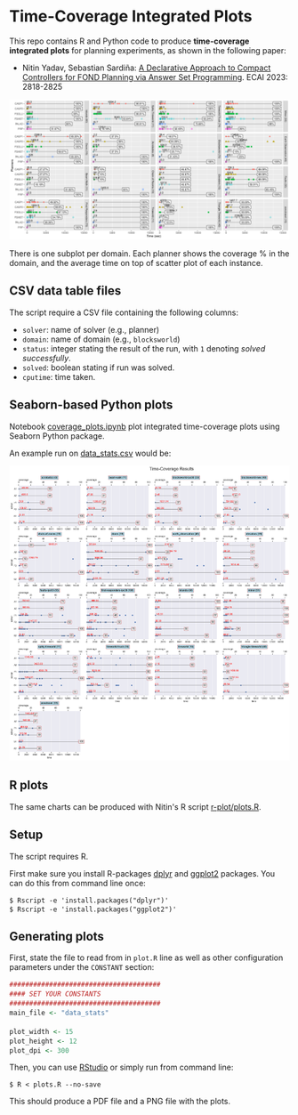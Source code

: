 # Time-Coverage Integrated Plots

This repo contains R and Python code to produce **time-coverage integrated plots** for planning experiments, as shown in the following paper:

* Nitin Yadav, Sebastian Sardiña: [A Declarative Approach to Compact Controllers for FOND Planning via Answer Set Programming](https://ebooks.iospress.nl/doi/10.3233/FAIA230593). ECAI 2023: 2818-2825

![coverage-cfond.png](coverage-cfond-ecai23.png)


There is one subplot per domain. Each planner shows the coverage % in the domain, and the average time on top of scatter plot of each instance.


## CSV data table files

The script require a CSV file containing the following columns:

* `solver`: name of solver (e.g., planner)
* `domain`: name of domain (e.g., `blocksworld`)
* `status`: integer stating the result of the run, with `1` denoting _solved successfully_.
* `solved`: boolean stating if run was solved.
* `cputime`: time taken.



## Seaborn-based Python plots

Notebook [coverage_plots.ipynb](coverage_plots.ipynb) plot integrated time-coverage plots using Seaborn Python package.

An example run on [data_stats.csv](data_stats.csv) would be:

![plot](data_stats_plot.png)


## R plots

The same charts can be produced with Nitin's R script [r-plot/plots.R](r-plot/plots.R).


## Setup

The script requires R.

First make sure you install R-packages [dplyr](https://dplyr.tidyverse.org/) and [ggplot2](https://ggplot2.tidyverse.org/) packages. You can do this from command line once:

```shell
$ Rscript -e 'install.packages("dplyr")'
$ Rscript -e 'install.packages("ggplot2")'
```

## Generating plots

First, state the file to read from in `plot.R` line as well as other configuration parameters under the `CONSTANT` section:

```R
######################################
#### SET YOUR CONSTANTS
######################################
main_file <- "data_stats"

plot_width <- 15
plot_height <- 12
plot_dpi <- 300
```

Then, you can use [RStudio](https://posit.co/download/rstudio-desktop/) or simply run from command line:

```shell
$ R < plots.R --no-save
```

This should produce a PDF file and a PNG file with the plots.
